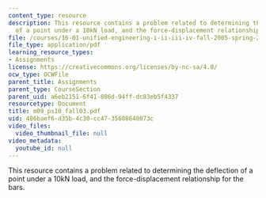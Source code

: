 ```yaml
---
content_type: resource
description: This resource contains a problem related to determining the deflection
  of a point under a 10kN load, and the force-displacement relationship for the bars.
file: /courses/16-01-unified-engineering-i-ii-iii-iv-fall-2005-spring-2006/486baef6d35b4c30cc4735608640073c_m09_ps10_fall03.pdf
file_type: application/pdf
learning_resource_types:
- Assignments
license: https://creativecommons.org/licenses/by-nc-sa/4.0/
ocw_type: OCWFile
parent_title: Assignments
parent_type: CourseSection
parent_uid: a6eb2151-6f41-806d-94ff-dc83eb5f4337
resourcetype: Document
title: m09_ps10_fall03.pdf
uid: 486baef6-d35b-4c30-cc47-35608640073c
video_files:
  video_thumbnail_file: null
video_metadata:
  youtube_id: null
---
```

This resource contains a problem related to determining the deflection of a point under a 10kN load, and the force-displacement relationship for the bars.